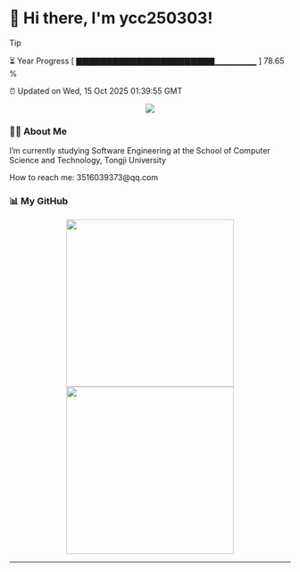 <h1>👋 Hi there, I'm ycc250303!</h1>

> [!TIP]
> ⏳ Year Progress [ ▇▇▇▇▇▇▇▇▇▇▇▇▇▇▇▇▇▇▇▇▇▇▇▁▁▁▁▁▁▁ ] 78.65 %
>
> ⏰ Updated on Wed, 15 Oct 2025 01:39:55 GMT

<div align="center">
  <img src="https://visitor-badge.laobi.icu/badge?page_id=ycc250303.ycc250303"/>
</div>

### 👨‍💻 About Me

<div>
<p> I’m currently studying Software Engineering at the School of Computer Science and Technology, Tongji University</p>
<p> How to reach me: 3516039373@qq.com</p>
</div>

### 📊 My GitHub

<div align="center">
  <img src="https://github-readme-stats.vercel.app/api?username=ycc250303&show_icons=true&count_private=true&rank_icon=github&line_height=27&custom_title=GitHub%20Stats&show=reviews,discussions_started,discussions_answered,prs_merged,prs_merged_percentage&cache_seconds=1800" style="height: 300px"/>
  <img src="https://github-readme-stats.vercel.app/api/top-langs/?username=ycc250303&layout=compact&hide=jupyter%20notebook&langs_count=20&cache_seconds=1800" style="height: 300px"/>
</div>



---


